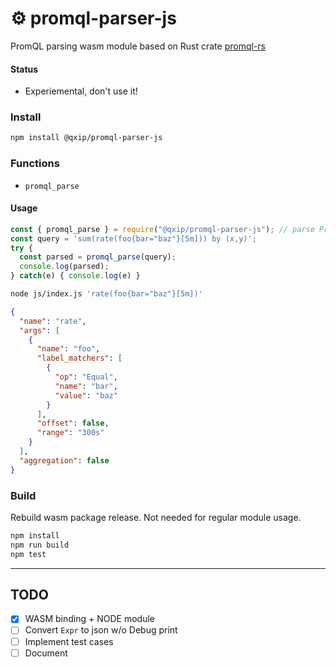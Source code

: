 # ⚙️ promql-parser-js
PromQL parsing wasm module based on Rust crate [promql-rs](https://github.com/detailyang/promql-rs)

#### Status
* Experiemental, don't use it!

### Install
```bash
npm install @qxip/promql-parser-js
```

### Functions
- `promql_parse`

#### Usage
```javascript
const { promql_parse } = require("@qxip/promql-parser-js"); // parse PromQL to JSON
const query = 'sum(rate(foo{bar="baz"}[5m])) by (x,y)';
try {
  const parsed = promql_parse(query);
  console.log(parsed);
} catch(e) { console.log(e) }
```

```bash
node js/index.js 'rate(foo{bar="baz"}[5m])'
```
```json
{
  "name": "rate",
  "args": [
    {
      "name": "foo",
      "label_matchers": [
        {
          "op": "Equal",
          "name": "bar",
          "value": "baz"
        }
      ],
      "offset": false,
      "range": "300s"
    }
  ],
  "aggregation": false
}
```

### Build
Rebuild wasm package release. Not needed for regular module usage.
```bash
npm install
npm run build
npm test
```

-------

## TODO
* [x] WASM binding + NODE module
* [ ] Convert `Expr` to json w/o Debug print
* [ ] Implement test cases
* [ ] Document
